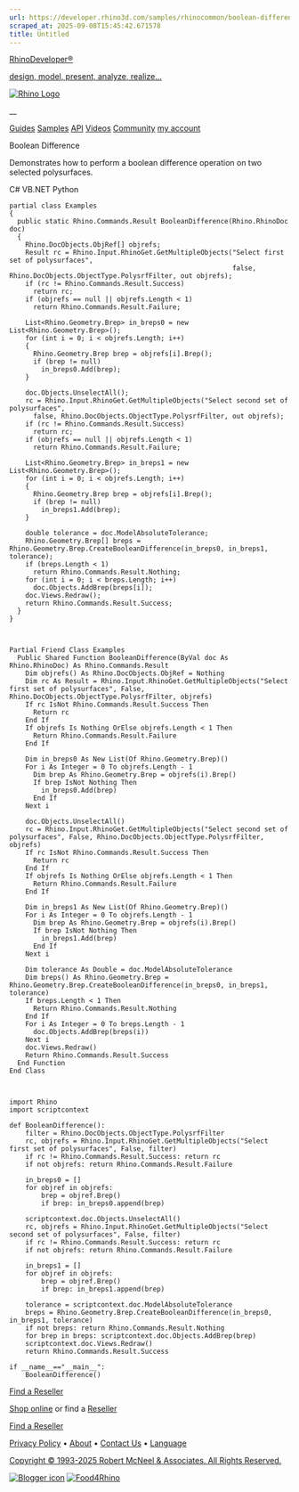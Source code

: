 ```yaml
---
url: https://developer.rhino3d.com/samples/rhinocommon/boolean-difference/
scraped_at: 2025-09-08T15:45:42.671578
title: Untitled
---
```


[RhinoDeveloper®](/)

[design, model, present, analyze, realize...](/)

[![Rhino Logo](https://developer.rhino3d.com/images/rhinodevlogo.png)](/)

__

[Guides](https://developer.rhino3d.com/guides)
[Samples](https://developer.rhino3d.com/samples)
[API](https://developer.rhino3d.com/api)
[Videos](https://developer.rhino3d.com/videos)
[Community](https://discourse.mcneel.com/c/rhino-developer) [my account
](https://www.rhino3d.com/my-account/ "Manage your account, licenses, and
teams")

Boolean Difference

Demonstrates how to perform a boolean difference operation on two selected
polysurfaces.

C# VB.NET Python

    
    
    partial class Examples
    {
      public static Rhino.Commands.Result BooleanDifference(Rhino.RhinoDoc doc)
      {
        Rhino.DocObjects.ObjRef[] objrefs;
        Result rc = Rhino.Input.RhinoGet.GetMultipleObjects("Select first set of polysurfaces",
                                                            false, Rhino.DocObjects.ObjectType.PolysrfFilter, out objrefs);
        if (rc != Rhino.Commands.Result.Success)
          return rc;
        if (objrefs == null || objrefs.Length < 1)
          return Rhino.Commands.Result.Failure;
    
        List<Rhino.Geometry.Brep> in_breps0 = new List<Rhino.Geometry.Brep>();
        for (int i = 0; i < objrefs.Length; i++)
        {
          Rhino.Geometry.Brep brep = objrefs[i].Brep();
          if (brep != null)
            in_breps0.Add(brep);
        }
    
        doc.Objects.UnselectAll();
        rc = Rhino.Input.RhinoGet.GetMultipleObjects("Select second set of polysurfaces",
          false, Rhino.DocObjects.ObjectType.PolysrfFilter, out objrefs);
        if (rc != Rhino.Commands.Result.Success)
          return rc;
        if (objrefs == null || objrefs.Length < 1)
          return Rhino.Commands.Result.Failure;
    
        List<Rhino.Geometry.Brep> in_breps1 = new List<Rhino.Geometry.Brep>();
        for (int i = 0; i < objrefs.Length; i++)
        {
          Rhino.Geometry.Brep brep = objrefs[i].Brep();
          if (brep != null)
            in_breps1.Add(brep);
        }
    
        double tolerance = doc.ModelAbsoluteTolerance;
        Rhino.Geometry.Brep[] breps = Rhino.Geometry.Brep.CreateBooleanDifference(in_breps0, in_breps1, tolerance);
        if (breps.Length < 1)
          return Rhino.Commands.Result.Nothing;
        for (int i = 0; i < breps.Length; i++)
          doc.Objects.AddBrep(breps[i]);
        doc.Views.Redraw();
        return Rhino.Commands.Result.Success;
      }
    }
    
    
    
    Partial Friend Class Examples
      Public Shared Function BooleanDifference(ByVal doc As Rhino.RhinoDoc) As Rhino.Commands.Result
    	Dim objrefs() As Rhino.DocObjects.ObjRef = Nothing
    	Dim rc As Result = Rhino.Input.RhinoGet.GetMultipleObjects("Select first set of polysurfaces", False, Rhino.DocObjects.ObjectType.PolysrfFilter, objrefs)
    	If rc IsNot Rhino.Commands.Result.Success Then
    	  Return rc
    	End If
    	If objrefs Is Nothing OrElse objrefs.Length < 1 Then
    	  Return Rhino.Commands.Result.Failure
    	End If
    
    	Dim in_breps0 As New List(Of Rhino.Geometry.Brep)()
    	For i As Integer = 0 To objrefs.Length - 1
    	  Dim brep As Rhino.Geometry.Brep = objrefs(i).Brep()
    	  If brep IsNot Nothing Then
    		in_breps0.Add(brep)
    	  End If
    	Next i
    
    	doc.Objects.UnselectAll()
    	rc = Rhino.Input.RhinoGet.GetMultipleObjects("Select second set of polysurfaces", False, Rhino.DocObjects.ObjectType.PolysrfFilter, objrefs)
    	If rc IsNot Rhino.Commands.Result.Success Then
    	  Return rc
    	End If
    	If objrefs Is Nothing OrElse objrefs.Length < 1 Then
    	  Return Rhino.Commands.Result.Failure
    	End If
    
    	Dim in_breps1 As New List(Of Rhino.Geometry.Brep)()
    	For i As Integer = 0 To objrefs.Length - 1
    	  Dim brep As Rhino.Geometry.Brep = objrefs(i).Brep()
    	  If brep IsNot Nothing Then
    		in_breps1.Add(brep)
    	  End If
    	Next i
    
    	Dim tolerance As Double = doc.ModelAbsoluteTolerance
    	Dim breps() As Rhino.Geometry.Brep = Rhino.Geometry.Brep.CreateBooleanDifference(in_breps0, in_breps1, tolerance)
    	If breps.Length < 1 Then
    	  Return Rhino.Commands.Result.Nothing
    	End If
    	For i As Integer = 0 To breps.Length - 1
    	  doc.Objects.AddBrep(breps(i))
    	Next i
    	doc.Views.Redraw()
    	Return Rhino.Commands.Result.Success
      End Function
    End Class
    
    
    
    import Rhino
    import scriptcontext
    
    def BooleanDifference():
        filter = Rhino.DocObjects.ObjectType.PolysrfFilter
        rc, objrefs = Rhino.Input.RhinoGet.GetMultipleObjects("Select first set of polysurfaces", False, filter)
        if rc != Rhino.Commands.Result.Success: return rc
        if not objrefs: return Rhino.Commands.Result.Failure
    
        in_breps0 = []
        for objref in objrefs:
            brep = objref.Brep()
            if brep: in_breps0.append(brep)
    
        scriptcontext.doc.Objects.UnselectAll()
        rc, objrefs = Rhino.Input.RhinoGet.GetMultipleObjects("Select second set of polysurfaces", False, filter)
        if rc != Rhino.Commands.Result.Success: return rc
        if not objrefs: return Rhino.Commands.Result.Failure
    
        in_breps1 = []
        for objref in objrefs:
            brep = objref.Brep()
            if brep: in_breps1.append(brep)
    
        tolerance = scriptcontext.doc.ModelAbsoluteTolerance
        breps = Rhino.Geometry.Brep.CreateBooleanDifference(in_breps0, in_breps1, tolerance)
        if not breps: return Rhino.Commands.Result.Nothing
        for brep in breps: scriptcontext.doc.Objects.AddBrep(brep)
        scriptcontext.doc.Views.Redraw()
        return Rhino.Commands.Result.Success
    
    if __name__=="__main__":
        BooleanDifference()
    

  

[Find a Reseller](https://www.rhino3d.com/sales)

[Shop online](https://www.rhino3d.com/store) or find a
[Reseller](https://www.rhino3d.com/sales)

[Find a Reseller](https://www.rhino3d.com/sales)

[Privacy Policy](https://www.rhino3d.com/privacy) •
[About](https://www.rhino3d.com/mcneel/about) • [Contact
Us](https://www.rhino3d.com/mcneel/contact) • [
Language](https://www.rhino3d.com/language "Change to a different region or
language")

[Copyright © 1993-2025 Robert McNeel & Associates. All Rights
Reserved.](https://www.rhino3d.com/mcneel/about)

[](https://www.facebook.com/McNeelRhinoceros/)
[](https://twitter.com/bobmcneel) [](https://www.linkedin.com/groups/75313/)
[](https://www.youtube.com/user/RhinoGuide/videos) [](https://vimeo.com/rhino)
[![Blogger
icon](https://developer.rhino3d.com/images/blogger.svg)](http://blog.rhino3d.com/)
[![Food4Rhino](https://developer.rhino3d.com/images/f4r_icon_01.svg)](https://www.food4rhino.com)

